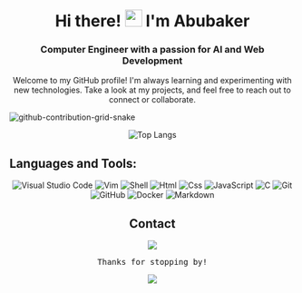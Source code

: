 <!-- Header -->
<h1 align="center">Hi there! <img src="https://raw.githubusercontent.com/MartinHeinz/MartinHeinz/master/wave.gif" width="30px"> I'm Abubaker</h1>
<h3 align="center">Computer Engineer with a passion for AI and Web Development</h3>

<!-- Introduction -->
<p align="center">Welcome to my GitHub profile! I'm always learning and experimenting with new technologies. Take a look at my projects, and feel free to reach out to connect or collaborate.</p>


![github-contribution-grid-snake](https://user-images.githubusercontent.com/45711236/209346732-3020060b-22cb-489c-a6b8-e750a699d779.svg)


<p align="center"><img src="https://github-readme-stats.vercel.app/api/top-langs/?username=bakr-1&layout=compact&theme=transparent" alt="Top Langs" /></p>

## Languages and Tools:

<p align="center">
  <img alt="Visual Studio Code" src="https://img.shields.io/badge/Visual_Studio_Code-0078D4?style=for-the-badge&logo=visual%20studio%20code&logoColor=white"/>
  <img alt="Vim" src="https://img.shields.io/badge/VIM-%2311AB00.svg?&style=for-the-badge&logo=vim&logoColor=white"/>
  <img alt="Shell" src="https://img.shields.io/badge/Shell_Script-121011?style=for-the-badge&logo=gxnu-bash&logoColor=white"/>
  <img alt="Html" src="https://img.shields.io/badge/HTML5-E34F26?style=for-the-badge&logo=html5&logoColor=white"/>
  <img alt="Css" src="https://img.shields.io/badge/CSS3-1572B6?style=for-the-badge&logo=css3&logoColor=white"/>
  <img alt="JavaScript" src="https://img.shields.io/badge/JavaScript-323330?style=for-the-badge&logo=javascript&logoColor=F7DF1E"/>
  <img alt="C" src="https://img.shields.io/badge/C-00599C?style=for-the-badge&logo=c&logoColor=white"/>
  <img alt="Git" src="https://img.shields.io/badge/GIT-E44C30?style=for-the-badge&logo=git&logoColor=white"/>
  <img alt="GitHub" src="https://img.shields.io/badge/GitHub-100000?style=for-the-badge&logo=github&logoColor=white"/>
  <img alt="Docker" src="https://img.shields.io/badge/Docker-2CA5E0?style=for-the-badge&logo=docker&logoColor=white"/>
  <img alt="Markdown" src="https://img.shields.io/badge/next.js-000000?style=for-the-badge&logo=nextdotjs&logoColor=white"/>
</p>

  <!-- Contact -->
<h2 align="center">Contact</h2>
<p align="center">
<!--   <a href="[Your website URL]"><img src="https://img.shields.io/badge/-Portfolio-000000?style=for-the-badge&logo=google-chrome&logoColor=ffffff"></a> -->
  <a href="https://www.linkedin.com/in/abalseri/"><img src="https://img.shields.io/badge/-LinkedIn-0A66C2?style=for-the-badge&logo=linkedin&logoColor=ffffff"></a>
<!--   <a href="[Your email address]"><img src="https://img.shields.io/badge/-Email-D14836?style=for-the-badge&logo=gmail&logoColor=ffffff"></a> -->
</p>
<!-- Footer -->
<p align="center">
  <samp>Thanks for stopping by!</samp>
</p>


<!-- <div style="text-align:center"> -->

<p align="center">
  <a href="#">
      <img src="https://api.visitorbadge.io/api/VisitorHit?user=bakr-1&repo=github-visitors-badge&countColor=%237B1E7A" />
   </a>
</p>


